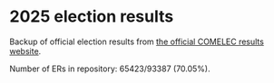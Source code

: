 # 2025 election results

Backup of official election results from [the official COMELEC results website](https://2025electionresults.comelec.gov.ph).





















Number of ERs in repository: 65423/93387 (70.05%).
